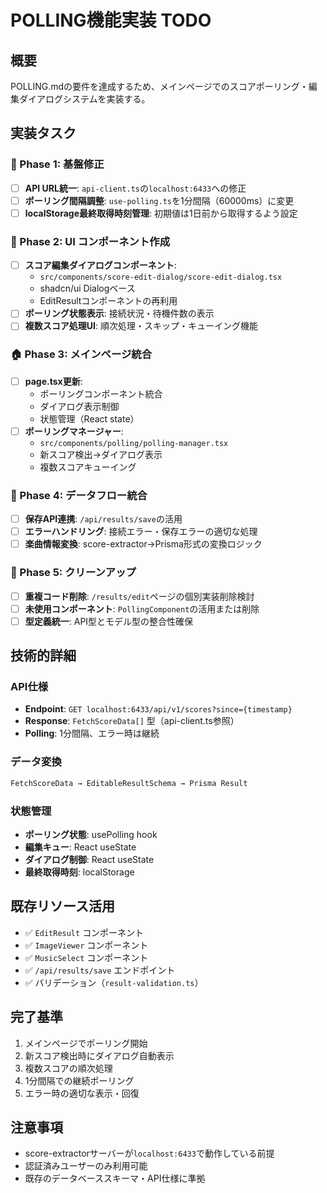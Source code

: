 # POLLING機能実装 TODO

## 概要
POLLING.mdの要件を達成するため、メインページでのスコアポーリング・編集ダイアログシステムを実装する。

## 実装タスク

### 🔧 Phase 1: 基盤修正
- [ ] **API URL統一**: `api-client.ts`の`localhost:6433`への修正
- [ ] **ポーリング間隔調整**: `use-polling.ts`を1分間隔（60000ms）に変更
- [ ] **localStorage最終取得時刻管理**: 初期値は1日前から取得するよう設定

### 🎨 Phase 2: UI コンポーネント作成
- [ ] **スコア編集ダイアログコンポーネント**: 
  - `src/components/score-edit-dialog/score-edit-dialog.tsx`
  - shadcn/ui Dialogベース
  - EditResultコンポーネントの再利用
- [ ] **ポーリング状態表示**: 接続状況・待機件数の表示
- [ ] **複数スコア処理UI**: 順次処理・スキップ・キューイング機能

### 🏠 Phase 3: メインページ統合
- [ ] **page.tsx更新**: 
  - ポーリングコンポーネント統合
  - ダイアログ表示制御
  - 状態管理（React state）
- [ ] **ポーリングマネージャー**:
  - `src/components/polling/polling-manager.tsx`
  - 新スコア検出→ダイアログ表示
  - 複数スコアキューイング

### 🔄 Phase 4: データフロー統合
- [ ] **保存API連携**: `/api/results/save`の活用
- [ ] **エラーハンドリング**: 接続エラー・保存エラーの適切な処理
- [ ] **楽曲情報変換**: score-extractor→Prisma形式の変換ロジック

### 🧹 Phase 5: クリーンアップ
- [ ] **重複コード削除**: `/results/edit`ページの個別実装削除検討
- [ ] **未使用コンポーネント**: `PollingComponent`の活用または削除
- [ ] **型定義統一**: API型とモデル型の整合性確保

## 技術的詳細

### API仕様
- **Endpoint**: `GET localhost:6433/api/v1/scores?since={timestamp}`
- **Response**: `FetchScoreData[]` 型（api-client.ts参照）
- **Polling**: 1分間隔、エラー時は継続

### データ変換
```typescript
FetchScoreData → EditableResultSchema → Prisma Result
```

### 状態管理
- **ポーリング状態**: usePolling hook
- **編集キュー**: React useState
- **ダイアログ制御**: React useState
- **最終取得時刻**: localStorage

## 既存リソース活用
- ✅ `EditResult` コンポーネント
- ✅ `ImageViewer` コンポーネント  
- ✅ `MusicSelect` コンポーネント
- ✅ `/api/results/save` エンドポイント
- ✅ バリデーション（`result-validation.ts`）

## 完了基準
1. メインページでポーリング開始
2. 新スコア検出時にダイアログ自動表示
3. 複数スコアの順次処理
4. 1分間隔での継続ポーリング
5. エラー時の適切な表示・回復

## 注意事項
- score-extractorサーバーが`localhost:6433`で動作している前提
- 認証済みユーザーのみ利用可能
- 既存のデータベーススキーマ・API仕様に準拠